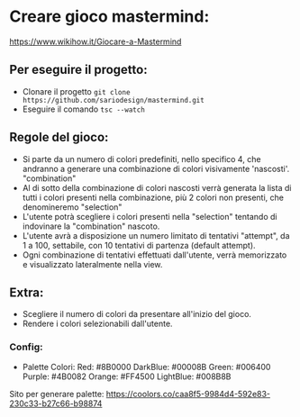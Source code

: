 # Creare gioco mastermind:

https://www.wikihow.it/Giocare-a-Mastermind

## Per eseguire il progetto:

-   Clonare il progetto `git clone https://github.com/sariodesign/mastermind.git`
-   Eseguire il comando `tsc --watch`

## Regole del gioco:

-   Si parte da un numero di colori predefiniti, nello specifico 4, che andranno a generare una combinazione di colori visivamente 'nascosti'. "combination"
-   Al di sotto della combinazione di colori nascosti verrà generata la lista di tutti i colori presenti nella combinazione, più 2 colori non presenti, che denomineremo "selection"
-   L'utente potrà scegliere i colori presenti nella "selection" tentando di indovinare la "combination" nascoto.
-   L'utente avrà a disposizione un numero limitato di tentativi "attempt", da 1 a 100, settabile, con 10 tentativi di partenza (default attempt).
-   Ogni combinazione di tentativi effettuati dall'utente, verrà memorizzato e visualizzato lateralmente nella view.

## Extra:

-   Scegliere il numero di colori da presentare all'inizio del gioco.
-   Rendere i colori selezionabili dall'utente.

### Config:

-   Palette Colori:
    Red: #8B0000
    DarkBlue: #00008B
    Green: #006400
    Purple: #4B0082
    Orange: #FF4500
    LightBlue: #008B8B

Sito per generare palette:
https://coolors.co/caa8f5-9984d4-592e83-230c33-b27c66-b98874
